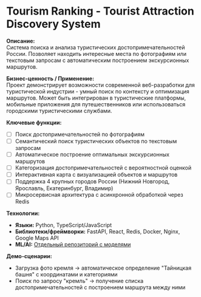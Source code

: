 # Tourism Ranking - Tourist Attraction Discovery System

**Описание:**  
Система поиска и анализа туристических достопримечательностей России. Позволяет находить интересные места по фотографиям или текстовым запросам с автоматическим построением экскурсионных маршрутов.

**Бизнес-ценность / Применение:**  
Проект демонстрирует возможности современной веб-разработки для туристической индустрии - умный поиск по контексту и оптимизация маршрутов. Может быть интегрирован в туристические платформы, мобильные приложения для путешественников или использоваться городскими туристическими службами.

**Ключевые функции:**

- [ ] Поиск достопримечательностей по фотографиям
- [ ] Семантический поиск туристических объектов по текстовым запросам
- [ ] Автоматическое построение оптимальных экскурсионных маршрутов
- [ ] Категоризация достопримечательностей с вероятностной оценкой
- [ ] Интерактивная карта с визуализацией объектов и маршрутов
- [ ] Поддержка 4 крупных городов России (Нижний Новгород, Ярославль, Екатеринбург, Владимир)
- [ ] Микросервисная архитектура с асинхронной обработкой через Redis

**Технологии:**

- **Языки:** Python, TypeScript/JavaScript
- **Библиотеки/фреймворки:** FastAPI, React, Redis, Docker, Nginx, Google Maps API
- **ML/AI:** [Отдельный репозиторий с моделями](https://github.com/uvuv-643/Tourism_Ranking_Model)

**Демо-сценарии:**

- Загрузка фото кремля → автоматическое определение "Тайницкая башня" с координатами и категориями
- Поиск по запросу "кремль" → получение списка достопримечательностей с построением маршрута между ними
